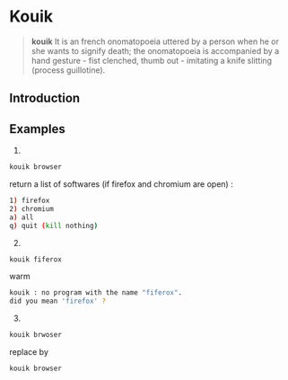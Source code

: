# Kouik

> **kouik** It is an french onomatopoeia uttered by a person when he or she wants to signify death; the onomatopoeia is accompanied by a hand gesture - fist clenched, thumb out - imitating a knife slitting (process guillotine).

## Introduction

## Examples

1. 
```sh
kouik browser
```

return a list of softwares (if firefox and chromium are open) :

```sh
1) firefox
2) chromium
a) all
q) quit (kill nothing)
```
2.
```sh
kouik fiferox
```
warm
```sh
kouik : no program with the name "fiferox".
did you mean 'firefox' ?
```
3.

```sh
kouik brwoser
```

replace by

```sh
kouik browser
```
